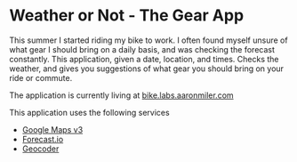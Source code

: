 Weather or Not - The Gear App
=============================

This summer I started riding my bike to work. I often found myself unsure of what gear I should bring on a daily basis, and was checking the forecast constantly. This application, given a date, location, and times. Checks the weather, and gives you suggestions of what gear you should bring on your ride or commute.

The application is currently living at [bike.labs.aaronmiler.com](http://bike.labs.aaronmiler.com)

This application uses the following services

- [Google Maps v3](https://developers.google.com/maps/documentation/javascript/)
- [Forecast.io](http://forecast.io/)
- [Geocoder](http://www.rubygeocoder.com/)